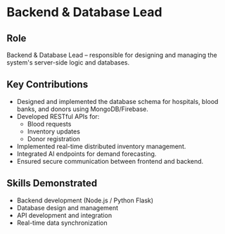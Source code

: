 # Backend & Database Lead

## Role
Backend & Database Lead – responsible for designing and managing the system's server-side logic and databases.

## Key Contributions
- Designed and implemented the database schema for hospitals, blood banks, and donors using MongoDB/Firebase.
- Developed RESTful APIs for:
  - Blood requests
  - Inventory updates
  - Donor registration
- Implemented real-time distributed inventory management.
- Integrated AI endpoints for demand forecasting.
- Ensured secure communication between frontend and backend.

## Skills Demonstrated
- Backend development (Node.js / Python Flask)
- Database design and management
- API development and integration
- Real-time data synchronization
